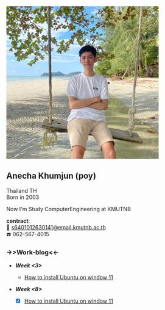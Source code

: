 <img src="images/Mypicture.jpg" width="400" height="400">

## Anecha Khumjun (poy)
Thailand TH  
Born in 2003  

Now I'm Study ComputerEngineering at KMUTNB  

**contract**:  
:envelope_with_arrow: s6401012630141@email.kmutnb.ac.th  
:phone: 062-567-4015

### ->>Work-blog<<-

- ***Week <3>***
  - [How to install Ubuntu on window 11](install-vm.md)

- ***Week <8>***
  -[x] [How to install Ubuntu on window 11](index.md)
  



